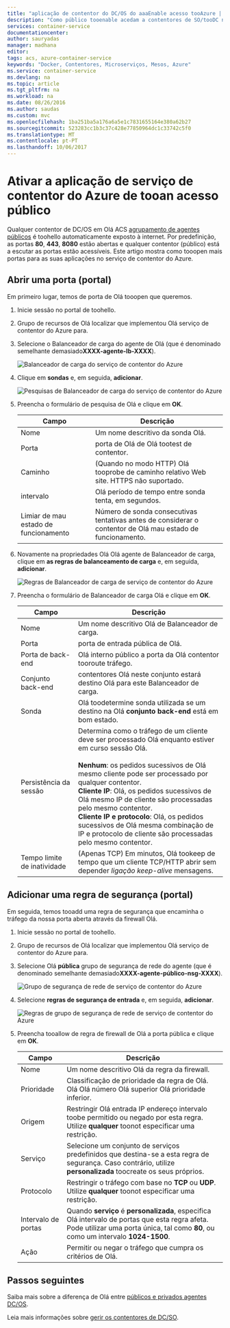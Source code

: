 ```yaml
---
title: "aplicação de contentor do DC/OS do aaaEnable acesso tooAzure | Microsoft Docs"
description: "Como público tooenable acedam a contentores de SO/tooDC no serviço de contentor do Azure."
services: container-service
documentationcenter: 
author: sauryadas
manager: madhana
editor: 
tags: acs, azure-container-service
keywords: "Docker, Contentores, Microserviços, Mesos, Azure"
ms.service: container-service
ms.devlang: na
ms.topic: article
ms.tgt_pltfrm: na
ms.workload: na
ms.date: 08/26/2016
ms.author: saudas
ms.custom: mvc
ms.openlocfilehash: 1ba251ba5a176a6a5e1c7831655164e380a62b27
ms.sourcegitcommit: 523283cc1b3c37c428e77850964dc1c33742c5f0
ms.translationtype: MT
ms.contentlocale: pt-PT
ms.lasthandoff: 10/06/2017
---
```

# <a name="enable-public-access-tooan-azure-container-service-application"></a>Ativar a aplicação de serviço de contentor do Azure de tooan acesso público
Qualquer contentor de DC/OS em Olá ACS [agrupamento de agentes públicos](container-service-mesos-marathon-ui.md#deploy-a-docker-formatted-container) é toohello automaticamente exposto à internet. Por predefinição, as portas **80**, **443**, **8080** estão abertas e qualquer contentor (público) está a escutar as portas estão acessíveis. Este artigo mostra como tooopen mais portas para as suas aplicações no serviço de contentor do Azure.

## <a name="open-a-port-portal"></a>Abrir uma porta (portal)
Em primeiro lugar, temos de porta de Olá tooopen que queremos.

1. Inicie sessão no portal de toohello.
2. Grupo de recursos de Olá localizar que implementou Olá serviço de contentor do Azure para.
3. Selecione o Balanceador de carga do agente de Olá (que é denominado semelhante demasiado**XXXX-agente-lb-XXXX**).
   
    ![Balanceador de carga do serviço de contentor do Azure](./media/container-service-enable-public-access/agent-load-balancer.png)
4. Clique em **sondas** e, em seguida, **adicionar**.
   
    ![Pesquisas de Balanceador de carga do serviço de contentor do Azure](./media/container-service-enable-public-access/add-probe.png)
5. Preencha o formulário de pesquisa de Olá e clique em **OK**.
   
   | Campo | Descrição |
   | --- | --- |
   | Nome |Um nome descritivo da sonda Olá. |
   | Porta |porta de Olá de Olá tootest de contentor. |
   | Caminho |(Quando no modo HTTP) Olá tooprobe de caminho relativo Web site. HTTPS não suportado. |
   | intervalo |Olá período de tempo entre sonda tenta, em segundos. |
   | Limiar de mau estado de funcionamento |Número de sonda consecutivas tentativas antes de considerar o contentor de Olá mau estado de funcionamento. |
6. Novamente na propriedades Olá Olá agente de Balanceador de carga, clique em **as regras de balanceamento de carga** e, em seguida, **adicionar**.
   
    ![Regras de Balanceador de carga de serviço de contentor do Azure](./media/container-service-enable-public-access/add-balancer-rule.png)
7. Preencha o formulário de Balanceador de carga Olá e clique em **OK**.
   
   | Campo | Descrição |
   | --- | --- |
   | Nome |Um nome descritivo Olá de Balanceador de carga. |
   | Porta |porta de entrada pública de Olá. |
   | Porta de back-end |Olá interno público a porta da Olá contentor tooroute tráfego. |
   | Conjunto back-end |contentores Olá neste conjunto estará destino Olá para este Balanceador de carga. |
   | Sonda |Olá toodetermine sonda utilizada se um destino na Olá **conjunto back-end** está em bom estado. |
   | Persistência da sessão |Determina como o tráfego de um cliente deve ser processado Olá enquanto estiver em curso sessão Olá.<br><br>**Nenhum**: os pedidos sucessivos de Olá mesmo cliente pode ser processado por qualquer contentor.<br>**Cliente IP**: Olá, os pedidos sucessivos de Olá mesmo IP de cliente são processadas pelo mesmo contentor.<br>**Cliente IP e protocolo**: Olá, os pedidos sucessivos de Olá mesma combinação de IP e protocolo de cliente são processadas pelo mesmo contentor. |
   | Tempo limite de inatividade |(Apenas TCP) Em minutos, Olá tookeep de tempo que um cliente TCP/HTTP abrir sem depender *ligação keep-alive* mensagens. |

## <a name="add-a-security-rule-portal"></a>Adicionar uma regra de segurança (portal)
Em seguida, temos tooadd uma regra de segurança que encaminha o tráfego da nossa porta aberta através da firewall Olá.

1. Inicie sessão no portal de toohello.
2. Grupo de recursos de Olá localizar que implementou Olá serviço de contentor do Azure para.
3. Selecione Olá **pública** grupo de segurança de rede do agente (que é denominado semelhante demasiado**XXXX-agente-público-nsg-XXXX**).
   
    ![Grupo de segurança de rede de serviço de contentor do Azure](./media/container-service-enable-public-access/agent-nsg.png)
4. Selecione **regras de segurança de entrada** e, em seguida, **adicionar**.
   
    ![Regras de grupo de segurança de rede de serviço de contentor do Azure](./media/container-service-enable-public-access/add-firewall-rule.png)
5. Preencha tooallow de regra de firewall de Olá a porta pública e clique em **OK**.
   
   | Campo | Descrição |
   | --- | --- |
   | Nome |Um nome descritivo Olá da regra da firewall. |
   | Prioridade |Classificação de prioridade da regra de Olá. Olá Olá número Olá superior Olá prioridade inferior. |
   | Origem |Restringir Olá entrada IP endereço intervalo toobe permitido ou negado por esta regra. Utilize **qualquer** toonot especificar uma restrição. |
   | Serviço |Selecione um conjunto de serviços predefinidos que destina-se a esta regra de segurança. Caso contrário, utilize **personalizada** toocreate os seus próprios. |
   | Protocolo |Restringir o tráfego com base no **TCP** ou **UDP**. Utilize **qualquer** toonot especificar uma restrição. |
   | Intervalo de portas |Quando **serviço** é **personalizada**, especifica Olá intervalo de portas que esta regra afeta. Pode utilizar uma porta única, tal como **80**, ou como um intervalo **1024-1500**. |
   | Ação |Permitir ou negar o tráfego que cumpra os critérios de Olá. |

## <a name="next-steps"></a>Passos seguintes
Saiba mais sobre a diferença de Olá entre [públicos e privados agentes DC/OS](container-service-dcos-agents.md).

Leia mais informações sobre [gerir os contentores de DC/SO](container-service-mesos-marathon-ui.md).

